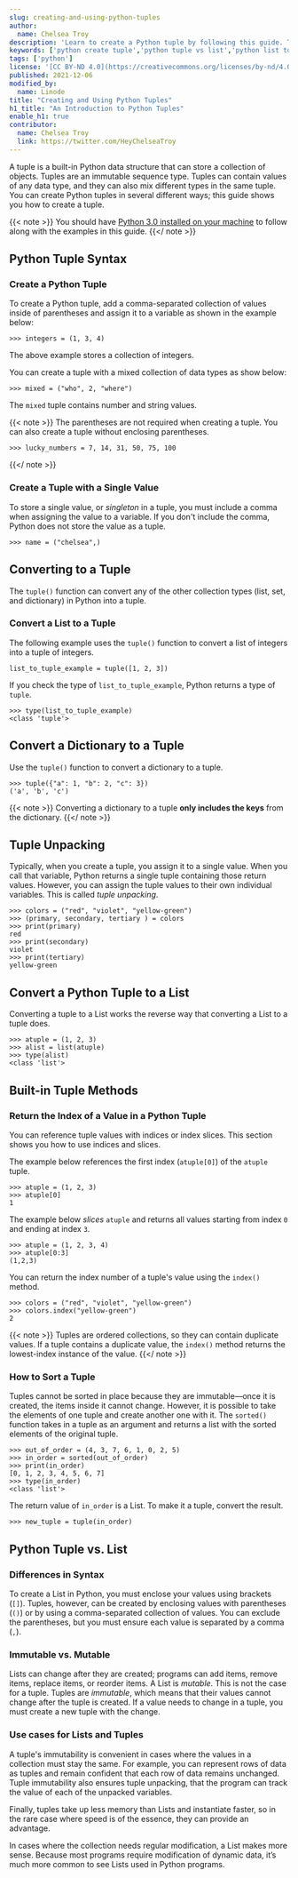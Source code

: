 ```yaml
---
slug: creating-and-using-python-tuples
author:
  name: Chelsea Troy
description: 'Learn to create a Python tuple by following this guide. This guide also discusses the differences between lists and tuples, and shows you how to convert a list into a tuple.'
keywords: ['python create tuple','python tuple vs list','python list to tuple']
tags: ['python']
license: '[CC BY-ND 4.0](https://creativecommons.org/licenses/by-nd/4.0)'
published: 2021-12-06
modified_by:
  name: Linode
title: "Creating and Using Python Tuples"
h1_title: "An Introduction to Python Tuples"
enable_h1: true
contributor:
  name: Chelsea Troy
  link: https://twitter.com/HeyChelseaTroy
---
```


A tuple is a built-in Python data structure that can store a collection of objects. Tuples are an immutable sequence type. Tuples can contain values of any data type, and they can also mix different types in the same tuple. You can create Python tuples in several different ways; this guide shows you how to create a tuple.

{{< note >}}
You should have [Python 3.0 installed on your machine](/docs/guides/how-to-install-python-on-ubuntu-20-04/) to follow along with the examples in this guide.
{{</ note >}}

## Python Tuple Syntax

### Create a Python Tuple

To create a Python tuple, add a comma-separated collection of values inside of parentheses and assign it to a variable as shown in the example below:

    >>> integers = (1, 3, 4)

The above example stores a collection of integers.

You can create a tuple with a mixed collection of data types as show below:

    >>> mixed = ("who", 2, "where")

The `mixed` tuple contains number and string values.

{{< note >}}
The parentheses are not required when creating a tuple. You can also create a tuple without enclosing parentheses.

    >>> lucky_numbers = 7, 14, 31, 50, 75, 100
{{</ note >}}

### Create a Tuple with a Single Value

To store a single value, or *singleton* in a tuple, you must include a comma when assigning the value to a variable. If you don't include the comma, Python does not store the value as a tuple.

    >>> name = ("chelsea",)

## Converting to a Tuple

The `tuple()` function can convert any of the other collection types (list, set, and dictionary) in Python into a tuple.

### Convert a List to a Tuple

The following example uses the `tuple()` function to convert a list of integers into a tuple of integers.

    list_to_tuple_example = tuple([1, 2, 3])

If you check the type of `list_to_tuple_example`, Python returns a type of `tuple`.

    >>> type(list_to_tuple_example)
    <class 'tuple'>

## Convert a Dictionary to a Tuple

Use the `tuple()` function to convert a dictionary to a tuple.

    >>> tuple({"a": 1, "b": 2, "c": 3})
    ('a', 'b', 'c')

{{< note >}}
Converting a dictionary to a tuple **only includes the keys** from the dictionary.
{{</ note >}}

## Tuple Unpacking

Typically, when you create a tuple, you assign it to a single value. When you call that variable, Python returns a single tuple containing those return values. However, you can assign the tuple values to their own individual variables. This is called *tuple unpacking*.

    >>> colors = ("red", "violet", "yellow-green")
    >>> (primary, secondary, tertiary ) = colors
    >>> print(primary)
    red
    >>> print(secondary)
    violet
    >>> print(tertiary)
    yellow-green

## Convert a Python Tuple to a List

Converting a tuple to a List works the reverse way that converting a List to a tuple does.

    >>> atuple = (1, 2, 3)
    >>> alist = list(atuple)
    >>> type(alist)
    <class 'list'>

## Built-in Tuple Methods

### Return the Index of a Value in a Python Tuple

You can reference tuple values with indices or index slices. This section shows you how to use indices and slices.

The example below references the first index (`atuple[0]`) of the `atuple` tuple.

    >>> atuple = (1, 2, 3)
    >>> atuple[0]
    1

The example below *slices* `atuple` and returns all values starting from index `0` and ending at index `3`.

    >>> atuple = (1, 2, 3, 4)
    >>> atuple[0:3]
    (1,2,3)

You can return the index number of a tuple's value using the `index()` method.

    >>> colors = ("red", "violet", "yellow-green")
    >>> colors.index("yellow-green")
    2

{{< note >}}
Tuples are ordered collections, so they can contain duplicate values. If a tuple contains a duplicate value, the `index()` method returns the lowest-index instance of the value.
{{</ note >}}

### How to Sort a Tuple

Tuples cannot be sorted in place because they are immutable—once it is created, the items inside it cannot change. However, it is possible to take the elements of one tuple and create another one with it. The `sorted()` function takes in a tuple as an argument and returns a list with the sorted elements of the original tuple.

    >>> out_of_order = (4, 3, 7, 6, 1, 0, 2, 5)
    >>> in_order = sorted(out_of_order)
    >>> print(in_order)
    [0, 1, 2, 3, 4, 5, 6, 7]
    >>> type(in_order)
    <class 'list'>

The return value of `in_order` is a List. To make it a tuple, convert the result.

    >>> new_tuple = tuple(in_order)

## Python Tuple vs. List

### Differences in Syntax

To create a List in Python, you must enclose your values using brackets (`[]`). Tuples, however, can be created by enclosing values with parentheses (`()`) or by using a comma-separated collection of values. You can exclude the parentheses, but you must ensure each value is separated by a comma (`,`).

### Immutable vs. Mutable

Lists can change after they are created; programs can add items, remove items, replace items, or reorder items. A List is *mutable*. This is not the case for a tuple. Tuples are *immutable*, which means that their values cannot change after the tuple is created. If a value needs to change in a tuple, you must create a new tuple with the change.

### Use cases for Lists and Tuples

A tuple's immutability is convenient in cases where the values in a collection must stay the same. For example, you can represent rows of data as tuples and remain confident that each row of data remains unchanged. Tuple immutability also ensures tuple unpacking, that the program can track the value of each of the unpacked variables.

Finally, tuples take up less memory than Lists and instantiate faster, so in the rare case where speed is of the essence, they can provide an advantage.

In cases where the collection needs regular modification, a List makes more sense. Because most programs require modification of dynamic data, it’s much more common to see Lists used in Python programs.
